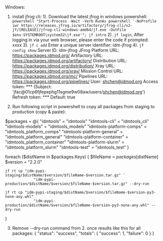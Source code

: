 <!-- START doctoc generated TOC please keep comment here to allow auto update -->
<!-- DON'T EDIT THIS SECTION, INSTEAD RE-RUN doctoc TO UPDATE -->



<!-- END doctoc generated TOC please keep comment here to allow auto update -->

Windows:
1. install jfrog cli:
    1). Download the latest jfrog in windows powershell:
    `powershell "Start-Process -Wait -Verb RunAs powershell '-NoProfile iwr https://releases.jfrog.io/artifactory/jfrog-cli/v2-jf/[RELEASE]/jfrog-cli-windows-amd64/jf.exe -OutFile $env:SYSTEMROOT\system32\jf.exe'"; jf intro`
    2). `jf login`, After logging in via your web browser, please enter the code if prompted: xxxx
    3). `jf c add`
        Enter a unique server identifier: idm-jfrog
    4). `jf config show`
        Server ID:                      idm-jfrog
        JFrog Platform URL:             https://packages.idmod.org/
        Artifactory URL:                https://packages.idmod.org/artifactory/
        Distribution URL:               https://packages.idmod.org/distribution/
        Xray URL:                       https://packages.idmod.org/xray/
        Mission Control URL:            https://packages.idmod.org/mc/
        Pipelines URL:                  https://packages.idmod.org/pipelines/
        User:                           shchen@idmod.org
        Access token:                   *** (Subject: 'jfac@01cp6fjfepephg11sgme9w08aw/users/shchen@idmod.org')
        Refresh token:                  ***
        Default:                        true

2. Run following script in powershell to copy all packages from staging to production (copy & paste):

$packages = @{
    "idmtools"               = "idmtools"
    "idmtools-cli"           = "idmtools_cli"
    "idmtools-models"        = "idmtools_models"
    "idmtools-platform-comps" = "idmtools_platform_comps"
	"idmtools-platform-general"               = "idmtools_platform_general"
    "idmtools-platform-container"           = "idmtools_platform_container"
    "idmtools-platform-slurm"        = "idmtools_platform_slurm"
    "idmtools-test" = "idmtools_test"
}

foreach ($distName in $packages.Keys) {
    $fileName = $packages[$distName]
    $version = "2.2.0"

    jf rt cp "idm-pypi-staging/$distName/$version/$fileName-$version.tar.gz" `
                 "idm-pypi-production/$distName/$version/$fileName-$version.tar.gz" --dry-run

    jf rt cp "idm-pypi-staging/$distName/$version/$fileName-$version-py3-none-any.whl" `
                 "idm-pypi-production/$distName/$version/$fileName-$version-py3-none-any.whl" --dry-run
}

3. Remove --dry-run command from 2. once results like this for all packages:
{
  "status": "success",
  "totals": {
    "success": 1,
    "failure": 0
  }
}